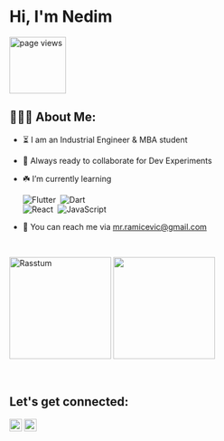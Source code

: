 # Hi, I'm Nedim

<a href="https://github.com/Rasstum">
 <img src="https://avatars.githubusercontent.com/u/28512030?s=96&v=4&color=brightgreen" alt="page views" width="100" />
  </a>

<h2 align="left">👨🏻‍💻 About Me:</h2>

- :hourglass_flowing_sand: I am an Industrial Engineer & MBA student
- :rocket: Always ready to collaborate for Dev Experiments
- :shamrock: I’m currently learning

   ![Flutter](https://img.shields.io/badge/-Flutter-05122A?style=flat&logo=flutter)&nbsp;  ![Dart](https://img.shields.io/badge/-Dart-05122A?style=flat&logo=dart)&nbsp;\
   ![React](https://img.shields.io/badge/-React-05122A?style=flat&logo=react)&nbsp; ![JavaScript](https://img.shields.io/badge/-JavaScript-05122A?style=flat&logo=javascript)&nbsp; 
- :e-mail: You can reach me via mr.ramicevic@gmail.com

</br>

<img height="180em"  src="https://github-readme-stats.vercel.app/api/top-langs?username=Rasstum&theme=midnight-purple&show_icons=true&locale=en&layout=compact" alt="Rasstum" /> <img height="180em" src="https://github-readme-stats.vercel.app/api?username=Rasstum&theme=midnight-purple&show_icons=true">

</br>

<h2 align="left">Let's get connected:</h2>

<p>
  <a href="https://www.linkedin.com/in/nedim-ramazanoğlu/" target="_blank"><img alt="LinkedIn" src="https://img.shields.io/badge/@nedimramazanoglu-%230077B5.svg?style=flat-square&logo=linkedin&logoColor=white" height=22/></a>
  <a href="mailto:mr.ramicevic@gmail.com" target="_blank"><img alt="Mail" src="https://img.shields.io/badge/mr.ramicevic@gmail.com-c14438?style=flat-square&logo=Gmail&logoColor=white" height=22/></a>
</p>


